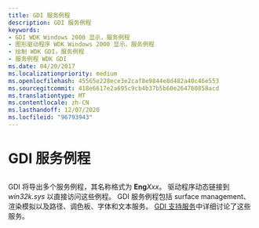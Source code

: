 ```yaml
---
title: GDI 服务例程
description: GDI 服务例程
keywords:
- GDI WDK Windows 2000 显示，服务例程
- 图形驱动程序 WDK Windows 2000 显示，服务例程
- 绘制 WDK GDI，服务例程
- 服务例程 WDK GDI
ms.date: 04/20/2017
ms.localizationpriority: medium
ms.openlocfilehash: 45565e228ece3e2caf8e9844e8d482a40c46e553
ms.sourcegitcommit: 418e6617e2a695c9cb4b37b5b60e264760858acd
ms.translationtype: MT
ms.contentlocale: zh-CN
ms.lasthandoff: 12/07/2020
ms.locfileid: "96793943"
---
```

# <a name="gdi-service-routines"></a>GDI 服务例程


## <span id="ddk_gdi_service_routines_gg"></span><span id="DDK_GDI_SERVICE_ROUTINES_GG"></span>


GDI 将导出多个服务例程，其名称格式为 **Eng**_Xxx_。 驱动程序动态链接到 *win32k.sys* 以直接访问这些例程。 GDI 服务例程包括 surface management、渲染模拟以及路径、调色板、字体和文本服务。 [GDI 支持服务](gdi-support-services.md)中详细讨论了这些服务。

 

 





